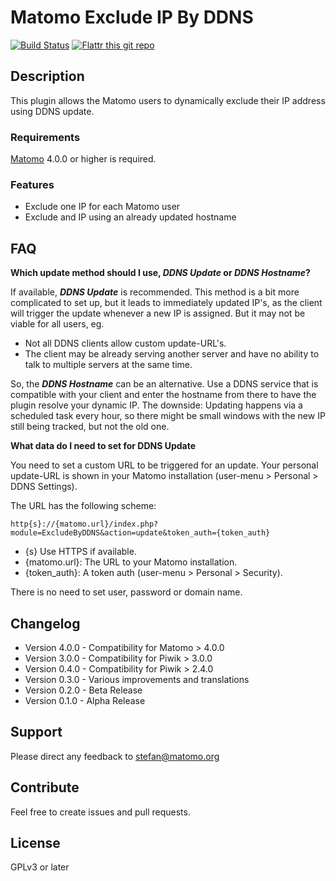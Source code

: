 # Matomo Exclude IP By DDNS

[![Build Status](https://travis-ci.org/sgiehl/piwik-plugin-ExcludeByDDNS.png?branch=4.x-dev)](https://travis-ci.org/sgiehl/piwik-plugin-ExcludeByDDNS)
[![Flattr this git repo](http://api.flattr.com/button/flattr-badge-large.png)](https://flattr.com/submit/auto?user_id=sgiehl&url=https://github.com/sgiehl/piwik-plugin-ExcludeByDDNS&title=Piwik%20Plugin%20ExcludeByDDNS=&tags=github&category=software)

## Description

This plugin allows the Matomo users to dynamically exclude their IP address using DDNS update.

### Requirements

[Matomo](https://github.com/matomo-org/matomo) 4.0.0 or higher is required.

### Features

- Exclude one IP for each Matomo user 
- Exclude and IP using an already updated hostname

## FAQ

__Which update method should I use, _DDNS Update_ or _DDNS Hostname_?__

If available, ___DDNS Update___ is recommended. This method is a bit more complicated to set up, but it leads to immediately updated IP's, as the client will trigger the update whenever a new IP is assigned.
But it may not be viable for all users, eg. 
* Not all DDNS clients allow custom update-URL's.
* The client may be already serving another server and have no ability to talk to multiple servers at the same time.

So, the ___DDNS Hostname___ can be an alternative. Use a DDNS service that is compatible with your client and enter the hostname from there to have the plugin resolve your dynamic IP. The downside: Updating happens via a scheduled task every hour, so there might be small windows with the new IP still being tracked, but not the old one.

__What data do I need to set for DDNS Update__

You need to set a custom URL to be triggered for an update.
Your personal update-URL is shown in your Matomo installation (user-menu > Personal > DDNS Settings).

The URL has the following scheme:
```
http{s}://{matomo.url}/index.php?module=ExcludeByDDNS&action=update&token_auth={token_auth}
```

- {s} Use HTTPS if available.
- {matomo.url}: The URL to your Matomo installation.
- {token_auth}: A token auth (user-menu > Personal > Security).

There is no need to set user, password or domain name.

## Changelog

- Version 4.0.0 - Compatibility for Matomo > 4.0.0
- Version 3.0.0 - Compatibility for Piwik > 3.0.0
- Version 0.4.0 - Compatibility for Piwik > 2.4.0
- Version 0.3.0 - Various improvements and translations
- Version 0.2.0 - Beta Release
- Version 0.1.0 - Alpha Release

## Support

Please direct any feedback to [stefan@matomo.org](mailto:stefan@matomo.org)

## Contribute

Feel free to create issues and pull requests.

## License

GPLv3 or later

